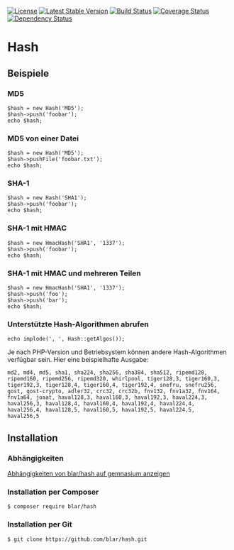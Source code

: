 [![License](https://poser.pugx.org/blar/hash/license)](https://packagist.org/packages/blar/hash)
[![Latest Stable Version](https://poser.pugx.org/blar/hash/v/stable)](https://packagist.org/packages/blar/hash)
[![Build Status](https://travis-ci.org/blar/hash.svg?branch=master)](https://travis-ci.org/blar/hash)
[![Coverage Status](https://coveralls.io/repos/blar/hash/badge.svg?branch=master)](https://coveralls.io/r/blar/hash?branch=master)
[![Dependency Status](https://gemnasium.com/blar/hash.svg)](https://gemnasium.com/blar/hash)

# Hash

## Beispiele

### MD5

    $hash = new Hash('MD5');
    $hash->push('foobar');
    echo $hash;

### MD5 von einer Datei

    $hash = new Hash('MD5');
    $hash->pushFile('foobar.txt');
    echo $hash;

### SHA-1

    $hash = new Hash('SHA1');
    $hash->push('foobar');
    echo $hash;

### SHA-1 mit HMAC

    $hash = new HmacHash('SHA1', '1337');
    $hash->push('foobar');
    echo $hash;

### SHA-1 mit HMAC und mehreren Teilen

    $hash = new HmacHash('SHA1', '1337');
    $hash->push('foo');
    $hash->push('bar');
    echo $hash;

### Unterstützte Hash-Algorithmen abrufen

    echo implode(', ', Hash::getAlgos());

Je nach PHP-Version und Betriebsystem können andere Hash-Algorithmen verfügbar sein. Hier eine beispielhafte Ausgabe:

    md2, md4, md5, sha1, sha224, sha256, sha384, sha512, ripemd128,
    ripemd160, ripemd256, ripemd320, whirlpool, tiger128,3, tiger160,3,
    tiger192,3, tiger128,4, tiger160,4, tiger192,4, snefru, snefru256,
    gost, gost-crypto, adler32, crc32, crc32b, fnv132, fnv1a32, fnv164,
    fnv1a64, joaat, haval128,3, haval160,3, haval192,3, haval224,3,
    haval256,3, haval128,4, haval160,4, haval192,4, haval224,4,
    haval256,4, haval128,5, haval160,5, haval192,5, haval224,5,
    haval256,5


## Installation

### Abhängigkeiten

[Abhängigkeiten von blar/hash auf gemnasium anzeigen](https://gemnasium.com/blar/hash)

### Installation per Composer

    $ composer require blar/hash

### Installation per Git

    $ git clone https://github.com/blar/hash.git
